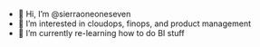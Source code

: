 - 👋 Hi, I’m @sierraoneoneseven
- 👀 I’m interested in cloudops, finops, and product management
- 🌱 I’m currently re-learning how to do BI stuff

<!---
sierraoneoneseven/sierraoneoneseven is a ✨ special ✨ repository because its `README.md` (this file) appears on your GitHub profile.
You can click the Preview link to take a look at your changes.
--->
